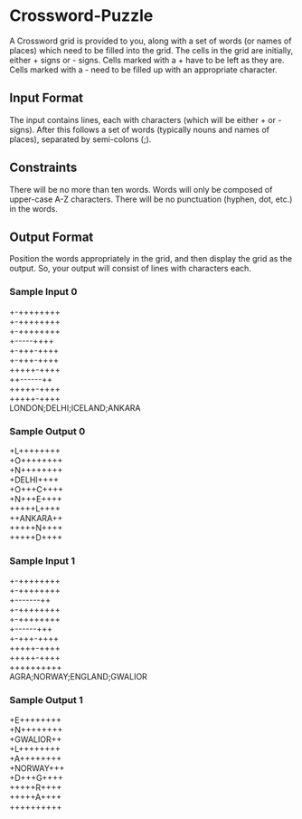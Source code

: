 # Crossword-Puzzle
A Crossword grid is provided to you, along with a set of words (or names of places) which need to
be filled into the grid.
The cells in the grid are initially, either + signs or - signs.
Cells marked with a + have to be left as they are. Cells marked with a - need to be filled up with an
appropriate character.
## Input Format
The input contains lines, each with characters (which will be either + or - signs).
After this follows a set of words (typically nouns and names of places), separated by semi-colons (;).
## Constraints
There will be no more than ten words. Words will only be composed of upper-case A-Z characters. There
will be no punctuation (hyphen, dot, etc.) in the words.
## Output Format
Position the words appropriately in the grid, and then display the grid as the output. So,
your output will consist of lines with characters each.

### Sample Input 0
+-++++++++<br/>
+-++++++++<br/>
+-++++++++<br/>
+-----++++<br/>
+-+++-++++<br/>
+-+++-++++<br/>
+++++-++++<br/>
++------++<br/>
+++++-++++<br/>
+++++-++++<br/>
LONDON;DELHI;ICELAND;ANKARA

### Sample Output 0
+L++++++++<br/>
+O++++++++<br/>
+N++++++++<br/>
+DELHI++++<br/>
+O+++C++++<br/>
+N+++E++++<br/>
+++++L++++<br/>
++ANKARA++<br/>
+++++N++++<br/>
+++++D++++<br/>

### Sample Input 1
+-++++++++<br/>
+-++++++++<br/>
+-------++<br/>
+-++++++++<br/>
+-++++++++<br/>
+------+++<br/>
+-+++-++++<br/>
+++++-++++<br/>
+++++-++++<br/>
++++++++++<br/>
AGRA;NORWAY;ENGLAND;GWALIOR

### Sample Output 1
+E++++++++<br/>
+N++++++++<br/>
+GWALIOR++<br/>
+L++++++++<br/>
+A++++++++<br/>
+NORWAY+++<br/>
+D+++G++++<br/>
+++++R++++<br/>
+++++A++++<br/>
++++++++++<br/>
